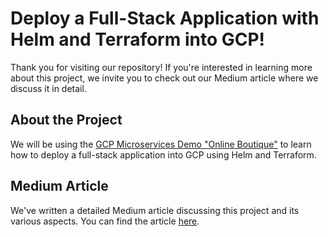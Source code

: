 # Deploy a Full-Stack Application with Helm and Terraform into GCP!

Thank you for visiting our repository! If you're interested in learning more about this project, we invite you to check out our Medium article where we discuss it in detail.

## About the Project

We will be using the [GCP Microservices Demo "Online Boutique"](https://github.com/GoogleCloudPlatform/microservices-demo) to learn how to deploy a full-stack application into GCP using Helm and Terraform.

## Medium Article

We've written a detailed Medium article discussing this project and its various aspects. You can find the article [here](link-to-your-medium-article).
